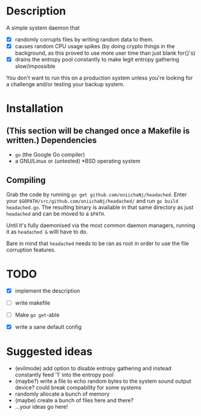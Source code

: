 Description
===========
A simple system daemon that
- [X] randomly corrupts files by writing random data to them.
- [X] causes random CPU usage spikes (by doing crypto things in the background, as this proved to use more user time than just blank for{}'s)
- [X] drains the entropy pool constantly to make legit entropy gathering slow/impossible

You don't want to run this on a production system unless you're looking for a challenge and/or testing your backup system.

Installation
============
(This section will be changed once a Makefile is written.)
Dependencies
------------
* `go` (the Google Go compiler)
* a GNU/Linux or (untested) *BSD operating system

Compiling
---------
Grab the code by running `go get github.com/oniichaNj/headached`.
Enter your `$GOPATH/src/github.com/oniichaNj/headached/` and run `go build headached.go`.
The resulting binary is available in that same directory as just `headached` and can be moved to a `$PATH`.

Until it's fully daemonised via the most common daemon managers, running it as `headached &` willl have to do.

Bare in mind that `headached` needs to be ran as root in order to use the file corruption features.


TODO
====

- [X] implement the description
- [ ] write makefile
- [ ] Make `go get`-able
- [X] write a sane default config


Suggested ideas
===============
* (evilmode) add option to disable entropy gathering and instead constantly feed '1' into the entropy pool
* (maybe?) write a file to echo random bytes to the system sound output device? could break compability for some systems
* randomly allocate a bunch of memory
* (maybe) create a bunch of files here and there?
* ...your ideas go here!